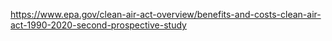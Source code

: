 https://www.epa.gov/clean-air-act-overview/benefits-and-costs-clean-air-act-1990-2020-second-prospective-study